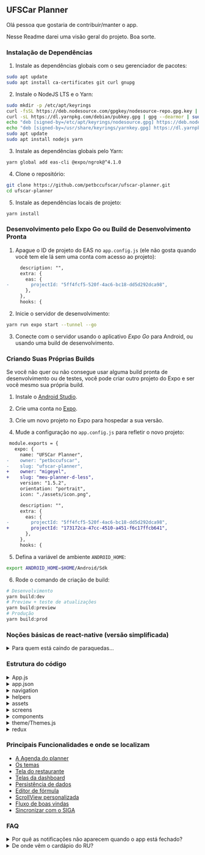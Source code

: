 ## UFSCar Planner

Olá pessoa que gostaria de contribuir/manter o app.

Nesse Readme darei uma visão geral do projeto. Boa sorte.

### Instalação de Dependências

1. Instale as dependências globais com o seu gerenciador de pacotes:

```bash
sudo apt update
sudo apt install ca-certificates git curl gnupg
```

2. Instale o NodeJS LTS e o Yarn:

```bash
sudo mkdir -p /etc/apt/keyrings
curl -fsSL https://deb.nodesource.com/gpgkey/nodesource-repo.gpg.key | sudo gpg --dearmor -o /etc/apt/keyrings/nodesource.gpg
curl -sL https://dl.yarnpkg.com/debian/pubkey.gpg | gpg --dearmor | sudo tee /usr/share/keyrings/yarnkey.gpg >/dev/null
echo "deb [signed-by=/etc/apt/keyrings/nodesource.gpg] https://deb.nodesource.com/node_20.x nodistro main" | sudo tee /etc/apt/sources.list.d/nodesource.list
echo "deb [signed-by=/usr/share/keyrings/yarnkey.gpg] https://dl.yarnpkg.com/debian stable main" | sudo tee /etc/apt/sources.list.d/yarn.list
sudo apt update
sudo apt install nodejs yarn
```

3. Instale as dependências globais pelo Yarn:

```bash
yarn global add eas-cli @expo/ngrok@^4.1.0
```

4. Clone o repositório:

```bash
git clone https://github.com/petbccufscar/ufscar-planner.git
cd ufscar-planner
```

5. Instale as dependências locais de projeto:

```bash
yarn install
```

### Desenvolvimento pelo Expo Go ou Build de Desenvolvimento Pronta

1. Apague o ID de projeto do EAS no `app.config.js` (ele não gosta quando você tem ele lá sem uma
   conta com acesso ao projeto):

```diff
     description: "",
     extra: {
       eas: {
-        projectId: "5ff4fcf5-520f-4ac6-bc18-dd5d292dca98",
       },
     },
     hooks: {
```

2. Inicie o servidor de desenvolvimento:

```bash
yarn run expo start --tunnel --go
```

3. Conecte com o servidor usando o aplicativo _Expo Go_ para Android, ou usando
   uma build de desenvolvimento.

### Criando Suas Próprias Builds

Se você não quer ou não consegue usar alguma build pronta de desenvolvimento ou
de testes, você pode criar outro projeto do Expo e ser você mesmo sua própria
build.

1. Instale o [Android Studio](https://developer.android.com/studio).

2. Crie uma conta no [Expo](https://expo.dev/).

3. Crie um novo projeto no Expo para hospedar a sua versão.

4. Mude a configuração no `app.config.js` para refletir o novo projeto:

```diff
 module.exports = {
   expo: {
     name: "UFSCar Planner",
-    owner: "petbccufscar",
-    slug: "ufscar-planner",
+    owner: "migeyel",
+    slug: "meu-planner-d-less",
     version: "1.5.2",
     orientation: "portrait",
     icon: "./assets/icon.png",
```

```diff
     description: "",
     extra: {
       eas: {
-        projectId: "5ff4fcf5-520f-4ac6-bc18-dd5d292dca98",
+        projectId: "173172ca-47cc-4510-a451-f6c17ffcb641",
       },
     },
     hooks: {
```

5. Defina a variável de ambiente `ANDROID_HOME`:

```bash
export ANDROID_HOME=$HOME/Android/Sdk
```

6. Rode o comando de criação de build:

```bash
# Desenvolvimento
yarn build:dev
# Preview + teste de atualizações
yarn build:preview
# Produção
yarn build:prod
```

### Noções básicas de react-native (versão simplificada)

<details>
<summary>Para quem está caindo de paraquedas...</summary>

Estarei considerando que você saiba mais ou menos como funciona páginas estáticas em html.

Assim como html, react native também utiliza tags para poder construir o design a partir de uma hierarquia.

Em react native, chamamos de **componentes**, essas frações de design composta por tags. Cada componente pode ser composto de outros componentes e assim por diante.

Nesse aplicativo, estamos usando o que são chamados de **componentes funcionais**, são funcões que retornam um componente jsx (estilo tag).

_Esse tipo de componente aceita os chamados [hooks](https://reactjs.org/docs/hooks-intro.html)_.

Exemplo:

```js
function Comp1(props) {
  /* Antes do return pode ser feito quase qualquer tipo de computação
    Tem basicamente esses dois tipos de variável
        let = pode mudar seu valor
        const = não pode mudar seu valor
        var = esquece, não usa isso */
  const a = props.value || 9;
  let b = 3;
  b += a;
  // Aqui está sendo retornado um texto com o que tem em b.
  return <Text>{b}</Text>;
}

function Comp2() {
  // Aqui podemos usar o componente criado acima para criar outro
  return (
    <View>
      <Comp1 value={3} />
    </View>
  );

  // Utilizando props, é possível pegar valores passados ao chamar o componente,
  // exemplo: esse value={3} que pode ser acessado no Comp1 via props.value
}
```

Bom, você deve se lembrar que existia o CSS né? Infelizmente, você não será capaz de fugir dele.
Aqui temos o StyleSheet (basicamente a mesma coisa do css só que em camelCase).

Exemplo:

```js
const styles = StyleSheet.create({
  container: {
    flex: 1,
    backgroundColor: "#fdfdfd",
  },
  text: {
    color: "red",
    textAlign: "center",
  },
});
```

Podemos utilizar esse estilo do seguinte modo:

```js
function Comp3() {
  return (
    <View style={styles.container}>
      {/* também podemos sobrescrevê-lo  VV*/}
      <Text style={{ ...styles.text, color: "green" }}>teste</Text>
      <Comp2 />
    </View>
  );
}
```

O básico é isso, qualquer coisa, utilize um motor de busca para sanar suas dúvidas.

</details>

### Estrutura do código

<details>
<summary>App.js</summary>

Esse [arquivo](App.js) é basicamente a main, nele há o componente no topo da hierarquia.
Algumas coisas são carregadas nele, como o [tema](https://callstack.github.io/react-native-paper/theming.html), o [redux](https://redux.js.org/introduction/getting-started), as [notificações](https://docs.expo.dev/versions/latest/sdk/notifications/) e os [Navigators](https://reactnavigation.org/docs/getting-started).

</details>

<details>
<summary>app.json</summary>

Esse [arquivo](app.json) contém algumas variáveis da release do aplicativo, como localização e cor da splashscreen, número da versão e etc.

</details>

<details>
<summary>navigation</summary>

Esta [pasta](/navigation) contém o registro das rotas de cada fluxo de tela, exceto por aqueles registrados no App.js.

Estamos usando a versão 6.x do [react navigation](https://reactnavigation.org/docs/getting-started)

</details>

<details>
<summary>helpers</summary>

Esta [pasta](/helpers) contém arquivos com funções úteis e prontas para utilizar ao longo do app.

</details>

<details>
<summary>assets</summary>

Esta [pasta](/assets) contém arquivos de imagem e etc.

</details>

<details>
<summary>screens</summary>

Esta [pasta](/screens) contém arquivos que representam as telas mais importantes do app, basicamente a pasta principal do aplicativo.

</details>
<details>
<summary>components</summary>

Esta [pasta](/components) contém arquivos com alguns componentes que utilizamos.

Por exemplo:

- A Agenda é o componente da tela do planner
- Gradient possui uns gradientes para usar
- EventCards contém a maioria dos cards que representam eventos

</details>
<details>
<summary>theme/Themes.js</summary>

Este [arquivo](/theme/Themes.js) contém os temas do aplicativo.

Estamos seguindo o material 3 para isso.

Alguns temas foram construidos utilizando esse [plugin do figma](https://www.figma.com/community/plugin/1034969338659738588/Material-Theme-Builder)

</details>
<details>
<summary>redux</summary>

Esta [pasta](/redux) está relacionada ao banco de dados não relacional utilizado.

O [redux](https://react-redux.js.org) é divido em algumas etapas:

- Temos as [actions](/redux/actions), que são ações que podem ser disparadas usando o dispatch, e carregando informação como payload.
- Temos os [reducers](/redux/reducers/), que são os meios de tratamento para cada action em cada store, cada um possuindo um estado inicial.
- Temos o [index](/redux/reducers/index.js), que organiza os reducers e decide quais serão persistentes.
- Temos a [constants](/redux/constants) que serve para controlar a escrita dos actions, para não ocorrer mistyping.
- Por fim, temos a [store](/redux/store.js) que faz tudo funcionar junto.
- </details>

### Principais Funcionalidades e onde se localizam

- [A Agenda do planner](components/Agenda.js)
- [Os temas](theme/Themes.js)
- [Tela do restaurante](/screens/RestaurantMenu.js)
- [Telas da dashboard](/screens/dashboardScreens)
- [Persistência de dados](/redux)
- [Editor de fórmula](/components/NewSubject.js)
- [ScrollView personalizada](/components/ScrollView.js)
- [Fluxo de boas vindas](/screens/Welcome.js)
- [Sincronizar com o SIGA](/screens/dashboardScreens/Siga.js)

### FAQ

<details>
<summary>Por quê as notificações não aparecem quando o app está fechado?</summary>

Isso deve-se ao sistema do seu dispositivo estar limitando o app por economia de bateria.
Para resolver, basta ir na Informações/Configurações do app e trocar a limitação da economia de bateria.

</details>

<details>
<summary>De onde vêm o cardápio do RU?</summary>

Primeiramente [tentamos pegar os dados do site da ufscar](/screens/RestaurantMenu.js), entretanto, caso o Restaurante Universitário não atualizar, fizemos um meio alternativo, um servidor que pega as informações de outros lugares.

O projeto desse servidor está disponivel [aqui](https://github.com/petbccufscar/ru_api).

Caso as informações estejam erradas, a empresa do Restaurante Universitário mudou o modo de postar o cardápio e será necessário uma nova manutenção, no app ou no servidor.

</details>
